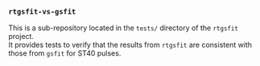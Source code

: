 ### `rtgsfit-vs-gsfit`

This is a sub-repository located in the `tests/` directory of the `rtgsfit` project.  
It provides tests to verify that the results from `rtgsfit` are consistent with those from `gsfit` for ST40 pulses.

